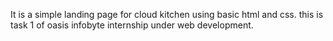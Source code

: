 It is a simple landing page for cloud kitchen using basic html and css.
this is task 1 of oasis infobyte internship under web development.
